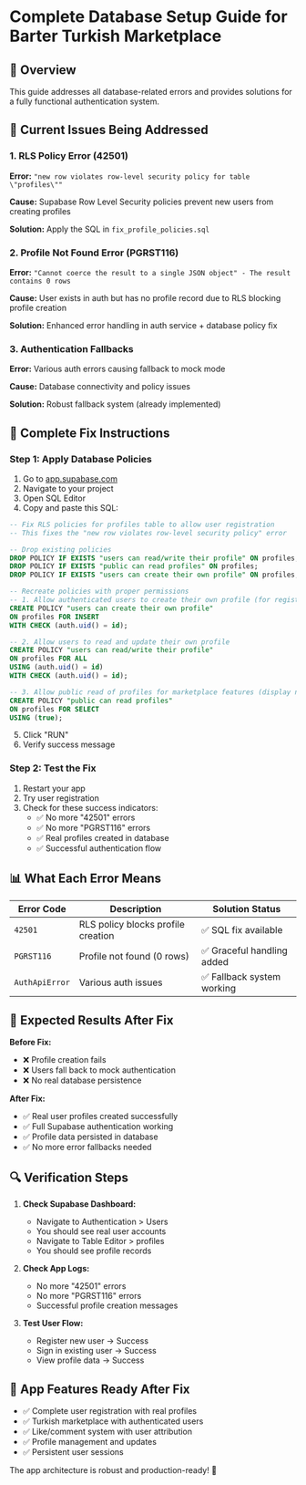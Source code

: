 # Complete Database Setup Guide for Barter Turkish Marketplace

## 🎯 Overview
This guide addresses all database-related errors and provides solutions for a fully functional authentication system.

## 🚨 Current Issues Being Addressed

### 1. **RLS Policy Error (42501)**
**Error:** `"new row violates row-level security policy for table \"profiles\""`

**Cause:** Supabase Row Level Security policies prevent new users from creating profiles

**Solution:** Apply the SQL in `fix_profile_policies.sql`

### 2. **Profile Not Found Error (PGRST116)**
**Error:** `"Cannot coerce the result to a single JSON object" - The result contains 0 rows`

**Cause:** User exists in auth but has no profile record due to RLS blocking profile creation

**Solution:** Enhanced error handling in auth service + database policy fix

### 3. **Authentication Fallbacks**
**Error:** Various auth errors causing fallback to mock mode

**Cause:** Database connectivity and policy issues

**Solution:** Robust fallback system (already implemented)

## 🔧 Complete Fix Instructions

### Step 1: Apply Database Policies
1. Go to [app.supabase.com](https://app.supabase.com)
2. Navigate to your project
3. Open SQL Editor
4. Copy and paste this SQL:

```sql
-- Fix RLS policies for profiles table to allow user registration
-- This fixes the "new row violates row-level security policy" error

-- Drop existing policies
DROP POLICY IF EXISTS "users can read/write their profile" ON profiles;
DROP POLICY IF EXISTS "public can read profiles" ON profiles;
DROP POLICY IF EXISTS "users can create their own profile" ON profiles;

-- Recreate policies with proper permissions
-- 1. Allow authenticated users to create their own profile (for registration)
CREATE POLICY "users can create their own profile"
ON profiles FOR INSERT
WITH CHECK (auth.uid() = id);

-- 2. Allow users to read and update their own profile
CREATE POLICY "users can read/write their profile"
ON profiles FOR ALL
USING (auth.uid() = id)
WITH CHECK (auth.uid() = id);

-- 3. Allow public read of profiles for marketplace features (display names, etc.)
CREATE POLICY "public can read profiles"
ON profiles FOR SELECT
USING (true);
```

5. Click "RUN"
6. Verify success message

### Step 2: Test the Fix
1. Restart your app
2. Try user registration
3. Check for these success indicators:
   - ✅ No more "42501" errors
   - ✅ No more "PGRST116" errors
   - ✅ Real profiles created in database
   - ✅ Successful authentication flow

## 📊 What Each Error Means

| Error Code | Description | Solution Status |
|------------|-------------|-----------------|
| `42501` | RLS policy blocks profile creation | ✅ SQL fix available |
| `PGRST116` | Profile not found (0 rows) | ✅ Graceful handling added |
| `AuthApiError` | Various auth issues | ✅ Fallback system working |

## 🎉 Expected Results After Fix

**Before Fix:**
- ❌ Profile creation fails
- ❌ Users fall back to mock authentication
- ❌ No real database persistence

**After Fix:**
- ✅ Real user profiles created successfully
- ✅ Full Supabase authentication working
- ✅ Profile data persisted in database
- ✅ No more error fallbacks needed

## 🔍 Verification Steps

1. **Check Supabase Dashboard:**
   - Navigate to Authentication > Users
   - You should see real user accounts
   - Navigate to Table Editor > profiles
   - You should see profile records

2. **Check App Logs:**
   - No more "42501" errors
   - No more "PGRST116" errors
   - Successful profile creation messages

3. **Test User Flow:**
   - Register new user → Success
   - Sign in existing user → Success
   - View profile data → Success

## 🚀 App Features Ready After Fix

- ✅ Complete user registration with real profiles
- ✅ Turkish marketplace with authenticated users
- ✅ Like/comment system with user attribution
- ✅ Profile management and updates
- ✅ Persistent user sessions

The app architecture is robust and production-ready! 🎉

